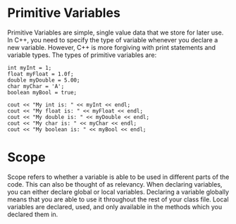 # Primitive Variables

Primitive Variables are simple, single value data that we store for later use. In C++, you need to specify the type of variable whenever you declare a new 
variable. However, C++ is more forgiving with print statements and variable types. The types of primitive variables are:

    int myInt = 1;
    float myFloat = 1.0f;
    double myDouble = 5.00;
    char myChar = 'A';
    boolean myBool = true;

    cout << "My int is: " << myInt << endl;
    cout << "My float is: " << myFloat << endl;
    cout << "My double is: " << myDouble << endl;
    cout << "My char is: " << myChar << endl;
    cout << "My boolean is: " << myBool << endl;


# Scope 

Scope refers to whether a variable is able to be used in different parts of the code. This can also be thought of as relevancy. When declaring variables,
you can either declare global or local variables. Declaring a variable globally means that you are able to use it throughout the rest of your class file. 
Local variables are declared, used, and only available in the methods which you declared them in. 
